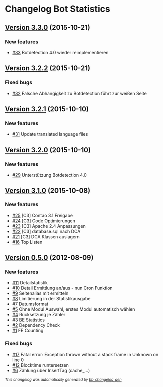 # Changelog Bot Statistics

## [Version 3.3.0](https://github.com/BugBuster1701/botstatistics/issues?q=milestone%3A%22Version+3.3.0%22+is%3Aclosed) (2015-10-21)

### New features

- [\#33](https://github.com/BugBuster1701/botstatistics/issues/33) Botdetection 4.0 wieder reimplementieren

## [Version 3.2.2](https://github.com/BugBuster1701/botstatistics/issues?q=milestone%3A%22Version+3.2.2%22+is%3Aclosed) (2015-10-21)

### Fixed bugs

- [\#32](https://github.com/BugBuster1701/botstatistics/issues/32) Falsche Abhängigkeit zu Botdetection führt zur weißen Seite

## [Version 3.2.1](https://github.com/BugBuster1701/botstatistics/issues?q=milestone%3A%22Version+3.2.1%22+is%3Aclosed) (2015-10-10)

### New features

- [\#31](https://github.com/BugBuster1701/botstatistics/issues/31) Update translated language files

## [Version 3.2.0](https://github.com/BugBuster1701/botstatistics/issues?q=milestone%3A%22Version+3.2.0%22+is%3Aclosed) (2015-10-10)

### New features

- [\#29](https://github.com/BugBuster1701/botstatistics/issues/29) Unterstützung Botdetection 4.0

## [Version 3.1.0](https://github.com/BugBuster1701/botstatistics/issues?q=milestone%3A%22Version+3.1.0%22+is%3Aclosed) (2015-10-08)

### New features

- [\#25](https://github.com/BugBuster1701/botstatistics/issues/25) [C3] Contao 3.1 Freigabe
- [\#24](https://github.com/BugBuster1701/botstatistics/issues/24) [C3] Code Optimierungen
- [\#23](https://github.com/BugBuster1701/botstatistics/issues/23) [C3] Apache 2.4 Anpassungen
- [\#22](https://github.com/BugBuster1701/botstatistics/issues/22) [C3] database.sql nach DCA
- [\#21](https://github.com/BugBuster1701/botstatistics/issues/21) [C3] DCA Klassen auslagern
- [\#16](https://github.com/BugBuster1701/botstatistics/issues/16) Top Listen

## [Version 0.5.0](https://github.com/BugBuster1701/botstatistics/issues?q=milestone%3A%22Version+0.5.0%22+is%3Aclosed) (2012-08-09)

### New features

- [\#11](https://github.com/BugBuster1701/botstatistics/issues/11) Detailstatistik
- [\#10](https://github.com/BugBuster1701/botstatistics/issues/10) Detail Ermittlung an/aus - nun Cron Funktion
- [\#9](https://github.com/BugBuster1701/botstatistics/issues/9) Seitenalias mit ermitteln
- [\#8](https://github.com/BugBuster1701/botstatistics/issues/8) Limitierung in der Statistikausgabe
- [\#7](https://github.com/BugBuster1701/botstatistics/issues/7) Datumsformat
- [\#5](https://github.com/BugBuster1701/botstatistics/issues/5) Ohne Modul Auswahl, erstes Modul automatisch wählen
- [\#4](https://github.com/BugBuster1701/botstatistics/issues/4) Rücksetzung je Zähler
- [\#3](https://github.com/BugBuster1701/botstatistics/issues/3) BE Statistics
- [\#2](https://github.com/BugBuster1701/botstatistics/issues/2) Dependency Check
- [\#1](https://github.com/BugBuster1701/botstatistics/issues/1) FE Counting

### Fixed bugs

- [\#17](https://github.com/BugBuster1701/botstatistics/issues/17) Fatal error: Exception thrown without a stack frame in Unknown on line 0
- [\#12](https://github.com/BugBuster1701/botstatistics/issues/12) Blocktime runtersetzen
- [\#6](https://github.com/BugBuster1701/botstatistics/issues/6) Zählung über InsertTag (cache_...) 



<sub>*This changelog was automatically generated by [bb_changelog_gen](https://github.com/BugBuster1701/bb_changelog_gen)*</sub>
